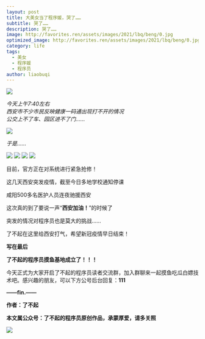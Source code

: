 ```yaml
---
layout: post
title: 大美女当了程序媛，哭了……
subtitle: 哭了……
description: 哭了……
image: http://favorites.ren/assets/images/2021/lbq/beng/0.jpg
optimized_image: http://favorites.ren/assets/images/2021/lbq/beng/0.jpg
category: life
tags:
  - 美女
  - 程序媛
  - 程序员
author: liaobuqi
---
```


![](http://favorites.ren/assets/images/2021/cartoon/bianbie/640.jpeg)

*今天上午7:40左右  
西安市不少市民反映健康一码通出现打不开的情况  
公交上不了车、园区进不了门……*

![](http://favorites.ren/assets/images/2021/lbq/beng/640.jpeg)

*于是……*

![](http://favorites.ren/assets/images/2021/lbq/beng/640-1.jpeg)
![](http://favorites.ren/assets/images/2021/lbq/beng/640-2.jpeg)
![](http://favorites.ren/assets/images/2021/lbq/beng/640-3.jpeg)
![](http://favorites.ren/assets/images/2021/lbq/beng/640-4.jpeg)


目前，官方正在对系统进行紧急抢修！

这几天西安突发疫情，截至今日多地学校通知停课

咸阳500多名医护人员连夜驰援西安

  
这次真的到了要说一声“**西安加油！**”的时候了

突发的情况对程序员也是莫大的挑战……

了不起在这里给西安打气，希望新冠疫情早日结束！


**写在最后**

**了不起的程序员摸鱼基地成立了！！！**

今天正式为大家开启了不起的程序员读者交流群，加入群聊来一起摸鱼吃瓜白嫖技术吧。感兴趣的朋友，可以下方公号后台回复：**111**

**——fin.——**

**作者：了不起**

**本文属公众号：了不起的程序员原创作品，承蒙厚爱，请多关照**

![](http://favorites.ren/assets/images/2021/lbq/moyu/640-3.jpeg)

